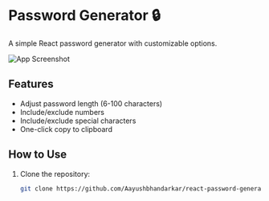 # Password Generator 🔒

A simple React password generator with customizable options.

![App Screenshot](./screenshot.png)

## Features
- Adjust password length (6-100 characters)
- Include/exclude numbers
- Include/exclude special characters
- One-click copy to clipboard

## How to Use
1. Clone the repository:
   ```bash
   git clone https://github.com/Aayushbhandarkar/react-password-generator.git
